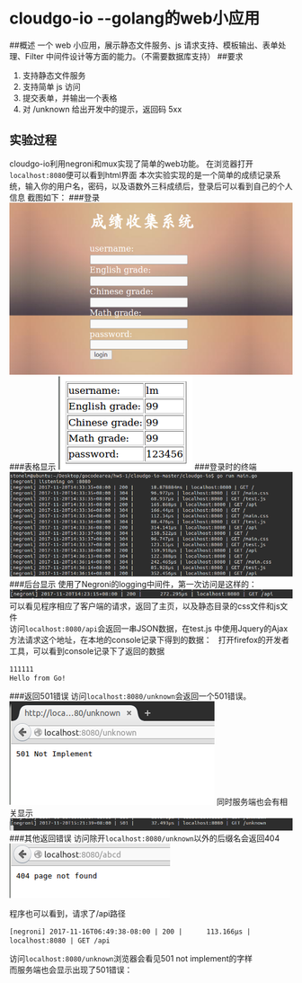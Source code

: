# cloudgo-io  --golang的web小应用
##概述
一个 web 小应用，展示静态文件服务、js 请求支持、模板输出、表单处理、Filter 中间件设计等方面的能力。（不需要数据库支持）
##要求
1.	支持静态文件服务
2.	支持简单 js 访问
3.	提交表单，并输出一个表格
4.	对 /unknown 给出开发中的提示，返回码 5xx

## 实验过程
cloudgo-io利用negroni和mux实现了简单的web功能。
在浏览器打开`localhost:8080`便可以看到html界面
本次实验实现的是一个简单的成绩记录系统，输入你的用户名，密码，以及语数外三科成绩后，登录后可以看到自己的个人信息
截图如下：
###登录
![](https://github.com/453326526/FuWuJiSuan/blob/master/hw5/cloudgo-io/photos/denglu.png)
###表格显示
![](https://github.com/453326526/FuWuJiSuan/blob/master/hw5/cloudgo-io/photos/houtai.png)
###登录时的终端
![](https://github.com/453326526/FuWuJiSuan/blob/master/hw5/cloudgo-io/photos/teminal.png)
###后台显示
使用了Negroni的logging中间件，第一次访问是这样的：
![](https://github.com/453326526/FuWuJiSuan/blob/master/hw5/cloudgo-io/photos/qingqiu.png)
可以看见程序相应了客户端的请求，返回了主页，以及静态目录的css文件和js文件   
访问`localhost:8080/api`会返回一串JSON数据，在test.js 中使用Jquery的Ajax方法请求这个地址，在本地的console记录下得到的数据：  
打开firefox的开发者工具，可以看到console记录下了返回的数据   
```
111111
Hello from Go!

```

###返回501错误
访问`localhost:8080/unknown`会返回一个501错误。
![](https://github.com/453326526/FuWuJiSuan/blob/master/hw5/cloudgo-io/photos/501error.png)
同时服务端也会有相关显示
![](https://github.com/453326526/FuWuJiSuan/blob/master/hw5/cloudgo-io/photos/terminal501.png)
###其他返回错误
访问除开`localhost:8080/unknown`以外的后缀名会返回404
![](https://github.com/453326526/FuWuJiSuan/blob/master/hw5/cloudgo-io/photos/wufafangwen.png)

 

程序也可以看到，请求了/api路径    
```
[negroni] 2017-11-16T06:49:38-08:00 | 200 | 	 113.166µs | localhost:8080 | GET /api
```
访问`localhost:8080/unknown`浏览器会看见501 not implement的字样    
而服务端也会显示出现了501错误：
![]()

